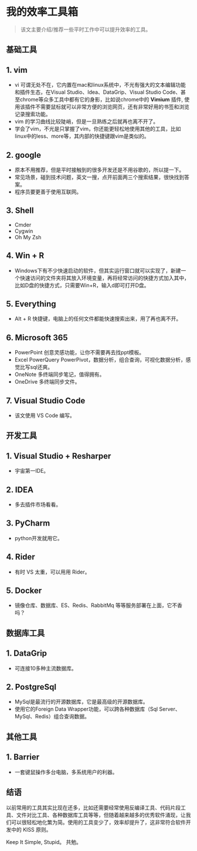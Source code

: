 # 我的效率工具箱
> 该文主要介绍/推荐一些平时工作中可以提升效率的工具。

## 基础工具

## 1. vim

* vi 可谓无处不在，它内置在mac和linux系统中，不光有强大的文本编辑功能和插件生态，在Visual Studio、Idea、DataGrip、Visual Studio Code、甚至chrome等众多工具中都有它的身影，比如说chrome中的 **Vimium** 插件, 使用该插件不需要鼠标就可以非常方便的浏览网页，还有非常好用的书签和浏览记录搜索功能。 
* vim 的学习曲线比较陡峭，但是一旦熟练之后就再也离不开了。
* 学会了vim，不光是只掌握了vim，你还能更轻松地使用其他的工具，比如linux中的less、more等，其内部的快捷键跟vim是类似的。

## 2. google
* 原本不用推荐，但是平时接触到的很多开发还是不用谷歌的，所以提一下。
* 常见场景，碰到技术问题，英文一搜，点开前面两三个搜索结果，很快找到答案。
* 程序员要更善于使用互联网。

## 3. Shell
* Cmder
* Cygwin
* Oh My Zsh

## 4. Win + R
* Windows下有不少快速启动的软件，但其实运行窗口就可以实现了，新建一个快速访问的文件夹将其放入环境变量，再将经常访问的快捷方式加入其中，比如D盘的快捷方式，只需要Win+R，输入d即可打开D盘。

## 5. Everything
* Alt + R 快捷键，电脑上的任何文件都能快速搜索出来，用了再也离不开。

## 6. Microsoft 365
* PowerPoint 创意灵感功能，让你不需要再去找ppt模板。
* Excel PowerQuery PowerPivot，数据分析，组合查询，可视化数据分析，感觉比写sql还爽。
* OneNote 多终端同步笔记，值得拥有。
* OneDrive 多终端同步文件。

## 7. Visual Studio Code
* 该文使用 VS Code 编写。

## 开发工具

## 1. Visual Studio + Resharper
* 宇宙第一IDE。

## 2. IDEA
* 多去插件市场看看。

## 3. PyCharm
* python开发就用它。

## 4. Rider
* 有时 VS 太重，可以用用 Rider。

## 5. Docker
* 镜像仓库、数据库、ES、Redis、RabbitMq 等等服务部署在上面，它不香吗？

## 数据库工具

## 1. DataGrip
* 可连接10多种主流数据库。

## 2. PostgreSql
* MySql是最流行的开源数据库，它是最高级的开源数据库。
* 使用它的Foreign Data Wrapper功能，可以跨各种数据库（Sql Server、MySql、Redis）组合查询数据。

## 其他工具

## 1. Barrier
* 一套键鼠操作多台电脑，多系统用户的利器。


## 结语

以前常用的工具其实比现在还多，比如还需要经常使用反编译工具、代码片段工具、文件对比工具、各种数据库工具等等，但随着越来越多的优秀软件涌现，让我们可以很轻松地化繁为简。使用的工具变少了，效率却提升了，这非常符合软件开发中的 KISS 原则。

Keep It Simple, Stupid。
共勉。